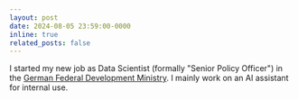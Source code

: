 ```yaml
---
layout: post
date: 2024-08-05 23:59:00-0000
inline: true
related_posts: false
---
```

I started my new job as Data Scientist (formally "Senior Policy Officer") in the [German Federal Development Ministry](https://www.bmz.de/de). I mainly work on an AI assistant for internal use.